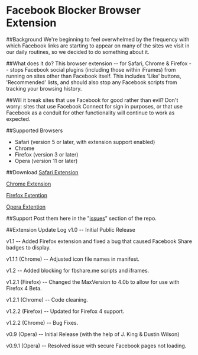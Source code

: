 Facebook Blocker Browser Extension
==================================

##Background
We're beginning to feel overwhelmed by the frequency with which Facebook links are starting to appear on many of the sites we visit in our daily routines, so we decided to do something about it.

##What does it do?
This browser extension -- for Safari, Chrome & Firefox -- stops Facebook social plugins (including those within iFrames) from running on sites other than Facebook itself. This includes 'Like' buttons, 'Recommended' lists, and should also stop any Facebook scripts from tracking your browsing history.

##Will it break sites that use Facebook for good rather than evil?
Don't worry: sites that use Facebook Connect for sign in purposes, or that use Facebook as a conduit for other functionality will continue to work as expected.

##Supported Browsers
+ Safari (version 5 or later, with extension support enabled)
+ Chrome
+ Firefox (version 3 or later)
+ Opera (version 11 or later)

##Download
[Safari Extension](https://github.com/downloads/alexrubin/Facebook-Blocker/facebookBlocker_v1.2.safariextz)

[Chrome Extension](https://github.com/downloads/alexrubin/Facebook-Blocker/facebookBlocker_v1.2.3.crx)

[Firefox Extention](https://github.com/downloads/alexrubin/Facebook-Blocker/facebookBlocker_v1.2.2.xpi)

[Opera Extention](https://github.com/downloads/alexrubin/Facebook-Blocker/facebookblocker_v0.9.oex)

##Support
Post them here in the "[issues](http://github.com/alexrubin/Facebook-Blocker/issues)" section of the repo.

##Extension Update Log
v1.0 -- Initial Public Release

v1.1 -- Added Firefox extension and fixed a bug that caused Facebook Share badges to display.

v1.1.1 (Chrome) -- Adjusted icon file names in manifest.

v1.2 -- Added blocking for fbshare.me scripts and iframes.

v1.2.1 (Firefox) -- Changed the MaxVersion to 4.0b to allow for use with Firefox 4 Beta.

v1.2.1 (Chrome) -- Code cleaning.

v1.2.2 (Firefox) -- Updated for Firefox 4 support.

v1.2.2 (Chrome) -- Bug Fixes.

v0.9 (Opera) -- Initial Release (with the help of J. King & Dustin Wilson)

v0.9.1 (Opera) -- Resolved issue with secure Facebook pages not loading.